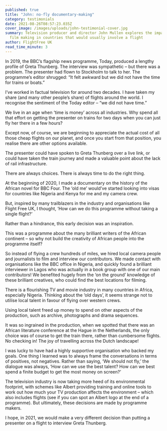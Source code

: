 ```yaml
---
published: true
title: "John: no-fly documentary-making"
category: testimonials
date: 2021-08-26T08:57:23.035Z
cover_image: /images/uploads/john-testimonial-cover.jpg
summary: Television producer and director John Mullen explores the impact of
  film making in countries that would usually involve a flight
author: FlightFree UK
read_time_minute: 3
---
```

In 2019, the BBC’s flagship news programme, Today, produced a lengthy profile of Greta Thunberg. The interview was sympathetic – but there was a problem. The presenter had flown to Stockholm to talk to her. The programme’s editor shrugged: “It felt awkward but we did not have the time for trains or boats.” 

I’ve worked in factual television for around two decades. I have taken my share (and many other people’s share) of flights around the world. I recognise the sentiment of the Today editor – “we did not have time.” 

We live in an age when ‘time is money’ across all industries. Why spend all that effort on getting the presenter on trains for two days when you can just fly her there in a few hours? 

Except now, of course, we are beginning to appreciate the actual cost of all those cheap flights on our planet, and once you start from that position, you realise there are other options available. 

The presenter could have spoken to Greta Thunberg over a live link, or could have taken the train journey and made a valuable point about the lack of rail infrastructure. 

There are always choices. There is always time to do the right thing. 

At the beginning of 2020, I made a documentary on the history of the African novel for BBC Four. The ‘old me’ would’ve started looking into visas for countries like Nigeria and Kenya for me and my camera crew.

But, inspired by many trailblazers in the industry and organisations like Flight Free UK, I thought, ‘How can we do this programme without taking a single flight?’

Rather than a hindrance, this early decision was an inspiration. 

This was a programme about the many brilliant writers of the African continent – so why not build the creativity of African people into the programme itself? 

So instead of flying a crew hundreds of miles, we hired local camera people and journalists to film and interview our contributors. We made contact with organisations like the BBC office in Nigeria, and quickly found a brilliant interviewer in Lagos who was actually in a book group with one of our main contributors! We benefited hugely from the ‘on the ground’ knowledge of these brilliant creatives, who could find the best locations for filming. 

There is a flourishing TV and movie industry in many countries in Africa, especially Nigeria. Thinking about the ‘old days’, it seems strange not to utilise local talent in favour of flying over western crews. 

Using local talent freed up money to spend on other aspects of the production, such as archive, photographs and drama sequences.  

It was so ingrained in the production, when we spotted that there was an African literature conference at the Hague in the Netherlands, the only choice was of course to get the train there, rather than cumbersome flights. No checking in! The joy of travelling across the Dutch landscape!

I was lucky to have had a highly supportive organisation who backed my goals. One thing I learned was to always frame the conversations in terms of positives, not negatives. Rather than saying, ‘We should not fly,’ the dialogue was always, ‘How can we use the best talent? How can we best spend a finite budget to get the most money on screen?’

The television industry is now taking more heed of its environmental footprint, with schemes like Albert providing training and online tools to work out how much your TV production affects the environment – which also includes flights (see if you can spot an Albert logo at the end of a programme). But ultimately, these decisions are made by programme makers. 

I hope, in 2021, we would make a very different decision than putting a presenter on a flight to interview Greta Thunberg.